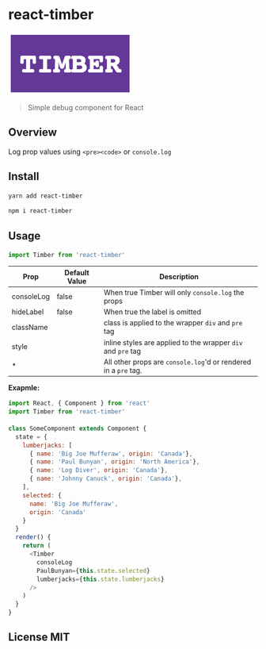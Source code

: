 # react-timber

![Alt text](logo.png?raw=true "Timber")

> Simple debug component for React

## Overview

Log prop values using `<pre><code>` or `console.log`

## Install

```sh
yarn add react-timber
```

```sh
npm i react-timber
```

## Usage

```js
import Timber from 'react-timber'
```

| Prop       | Default Value |   Description |
| ---------- | ------------- | ------------- |
| consoleLog | false | When true Timber will only `console.log` the props |
| hideLabel | false | When true the label is omitted |
| className |   | class is applied to the wrapper `div` and `pre` tag |
| style |   | inline styles are applied to the wrapper `div` and `pre` tag |
| * |    | All other props are `console.log`'d or rendered in a `pre` tag. |


**Exapmle:**

```js
import React, { Component } from 'react'
import Timber from 'react-timber'

class SomeComponent extends Component {
  state = {
    lumberjacks: [
      { name: 'Big Joe Mufferaw', origin: 'Canada'}, 
      { name: 'Paul Bunyan', origin: 'North America'}, 
      { name: 'Log Diver', origin: 'Canada'},
      { name: 'Johnny Canuck', origin: 'Canada'},
    ],
    selected: { 
      name: 'Big Joe Mufferaw', 
      origin: 'Canada'
    }
  }
  render() {
    return (
      <Timber 
        consoleLog 
        PaulBunyan={this.state.selected}
        lumberjacks={this.state.lumberjacks}
      />
    )
  }
}
```




## License MIT
